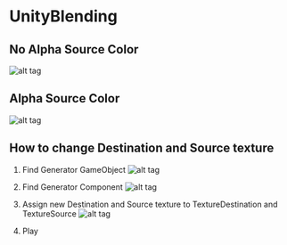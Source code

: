 # UnityBlending

## No Alpha Source Color
![alt tag](https://github.com/ted10401/UnityBlending/blob/master/GithubResources/unity_blending_no_alpha.png)

## Alpha Source Color
![alt tag](https://github.com/ted10401/UnityBlending/blob/master/GithubResources/unity_blending_alpha.png)

## How to change Destination and Source texture
1. Find Generator GameObject
![alt tag](https://github.com/ted10401/UnityBlending/blob/master/GithubResources/unity_blending_step_1.png)

2. Find Generator Component
![alt tag](https://github.com/ted10401/UnityBlending/blob/master/GithubResources/unity_blending_step_2.png)

3. Assign new Destination and Source texture to TextureDestination and TextureSource
![alt tag](https://github.com/ted10401/UnityBlending/blob/master/GithubResources/unity_blending_step_3.png)

4. Play